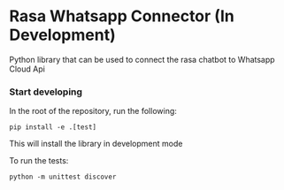 # Rasa Whatsapp Connector (In Development)

Python library that can be used to connect the rasa chatbot to Whatsapp Cloud Api

### Start developing

In the root of the repository, run the following:

    pip install -e .[test]

This will install the library in development mode

To run the tests:

    python -m unittest discover
